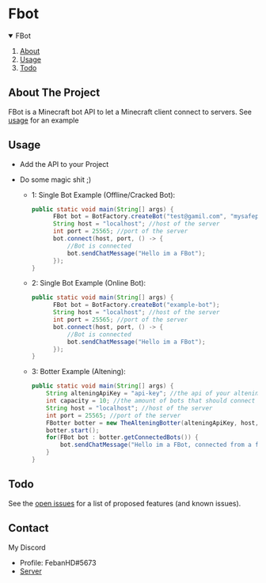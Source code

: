 # Fbot
<!-- TABLE OF CONTENTS -->
<details open="open">
  <summary>FBot</summary>
  <ol>
    <li><a href="#about">About</a></li>
    <li><a href="#usage">Usage</a></li>
    <li><a href="#todo">Todo</a></li>
  </ol>
</details>



## About The Project
FBot is a Minecraft bot API to let a Minecraft client connect to servers.
See [usage](#usage) for an example


## Usage

* Add the API to your Project

* Do some magic shit ;)
  - 1: Single Bot Example (Offline/Cracked Bot):
    ```java
    public static void main(String[] args) {
          FBot bot = BotFactory.createBot("test@gamil.com", "mysafepassword");
          String host = "localhost"; //host of the server
          int port = 25565; //port of the server
          bot.connect(host, port, () -> {
              //Bot is connected
              bot.sendChatMessage("Hello im a FBot");
          });
    }
    ```
  - 2: Single Bot Example (Online Bot):
    ```java
    public static void main(String[] args) {
          FBot bot = BotFactory.createBot("example-bot");
          String host = "localhost"; //host of the server
          int port = 25565; //port of the server
          bot.connect(host, port, () -> {
              //Bot is connected
              bot.sendChatMessage("Hello im a FBot");
          });
    }
    ```
  - 3: Botter Example (Altening):
    ```java
    public static void main(String[] args) {
        String alteningApiKey = "api-key"; //the api of your altening account
        int capacity = 10; //the amount of bots that should connect
        String host = "localhost"; //host of the server
        int port = 25565; //port of the server
        FBotter botter = new TheAlteningBotter(alteningApiKey, host, port, capacity);
        botter.start();
        for(FBot bot : botter.getConnectedBots()) {
            bot.sendChatMessage("Hello im a FBot, connected from a fbotter");
        }
    }
    ```

## Todo
See the [open issues](https://github.com/FebbanHD123/FBot/issues) for a list of proposed features (and known issues).


## Contact

My Discord
 - Profile: FebanHD#5673
 - [Server](https://discord.gg/pKTfFt4fG5)
